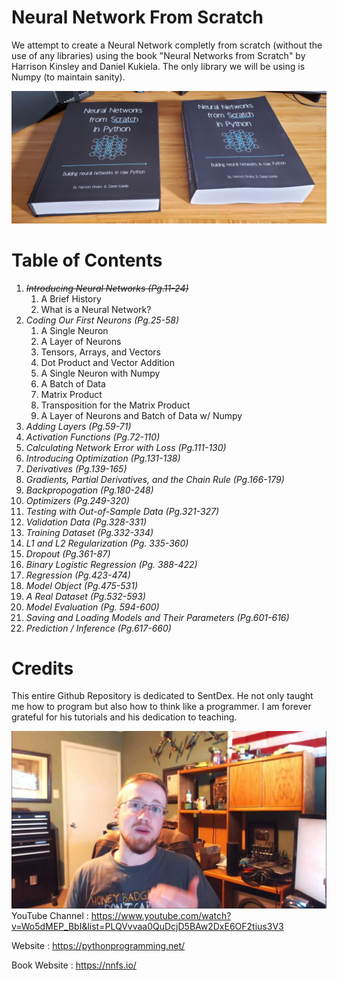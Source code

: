 # Neural Network From Scratch

We attempt to create a Neural Network completly from scratch (without the use of any libraries) using the book "Neural Networks from Scratch" by Harrison Kinsley and Daniel Kukiela. The only library we will be using is Numpy (to maintain sanity).

![title](references/nnfs_bookcover.jpeg)


# Table of Contents
1. *~~Introducing Neural Networks (Pg.11-24)~~*
    1. A Brief History
    2. What is a Neural Network?
2. *Coding Our First Neurons (Pg.25-58)*
    1. A Single Neuron
    2. A Layer of Neurons
    3. Tensors, Arrays, and Vectors
    4. Dot Product and Vector Addition
    5. A Single Neuron with Numpy
    6. A Batch of Data
    7. Matrix Product
    8. Transposition for the Matrix Product
    9. A Layer of Neurons and Batch of Data w/ Numpy
3. *Adding Layers (Pg.59-71)*
4. *Activation Functions (Pg.72-110)*
5. *Calculating Network Error with Loss (Pg.111-130)*
6. *Introducing Optimization (Pg.131-138)*
7. *Derivatives (Pg.139-165)*
8. *Gradients, Partial Derivatives, and the Chain Rule (Pg.166-179)*
9. *Backpropogation (Pg.180-248)*
10. *Optimizers (Pg.249-320)*
11. *Testing with Out-of-Sample Data (Pg.321-327)*
12. *Validation Data (Pg.328-331)*
13. *Training Dataset (Pg.332-334)*
14. *L1 and L2 Regularization (Pg. 335-360)*
15. *Dropout (Pg.361-87)*
16. *Binary Logistic Regression (Pg. 388-422)*
17. *Regression (Pg.423-474)*
18. *Model Object (Pg.475-531)*
19. *A Real Dataset (Pg.532-593)*
20. *Model Evaluation (Pg. 594-600)*
21. *Saving and Loading Models and Their Parameters (Pg.601-616)*
22. *Prediction / Inference (Pg.617-660)*

# Credits
This entire Github Repository is dedicated to SentDex. He not only taught me how to program but also how to think like a programmer. I am forever grateful for his tutorials and his dedication to teaching.

![title](references/sentdex.jpeg)
YouTube Channel : https://www.youtube.com/watch?v=Wo5dMEP_BbI&list=PLQVvvaa0QuDcjD5BAw2DxE6OF2tius3V3 

Website : https://pythonprogramming.net/

Book Website : https://nnfs.io/ 
